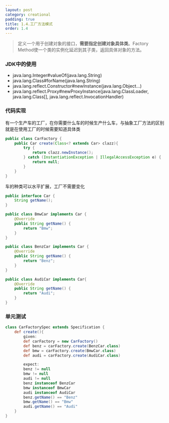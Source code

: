 ```yaml
---
layout: post
category: creational
padding: true
title: 1.4.工厂方法模式
order: 1.4
---
```


> 定义一个用于创建对象的接口，**需要指定创建对象具体类**。Factory Method使一个类的实例化延迟到其子类，返回具体对象的方法。

### JDK中的使用
- java.lang.Integer#valueOf(java.lang.String)
- java.lang.Class#forName(java.lang.String)
- java.lang.reflect.Constructor#newInstance(java.lang.Object...)
- java.lang.reflect.Proxy#newProxyInstance(java.lang.ClassLoader, java.lang.Class[], java.lang.reflect.InvocationHandler)

### 代码实现
有一个生产车的工厂，在你需要什么车的时候生产什么车，与抽象工厂方法的区别就是在使用工厂的时候需要知道具体类
```java
public class CarFactory {
    public Car create(Class<? extends Car> clazz){
        try {
            return clazz.newInstance();
        } catch (InstantiationException | IllegalAccessException e) {
            return null;
        }
    }
}
```
车的种类可以水平扩展，工厂不需要变化  
```java
public interface Car {
    String getName();
}

public class BmwCar implements Car {
    @Override
    public String getName() {
        return "Bmw";
    }
}

public class BenzCar implements Car {
    @Override
    public String getName() {
        return "Benz";
    }
}

public class AudiCar implements Car{
    @Override
    public String getName() {
        return "Audi";
    }
}
```

### 单元测试 
```groovy
class CarFactorySpec extends Specification {
    def create(){
        given:
        def carFactory = new CarFactory()
        def benz = carFactory.create(BenzCar.class)
        def bmw = carFactory.create(BmwCar.class)
        def audi = carFactory.create(AudiCar.class)

        expect:
        benz != null
        bmw != null
        audi != null
        benz instanceof BenzCar
        bmw instanceof BmwCar
        audi instanceof AudiCar
        benz.getName() == "Benz"
        bmw.getName() == "Bmw"
        audi.getName() == "Audi"
    }
}
```